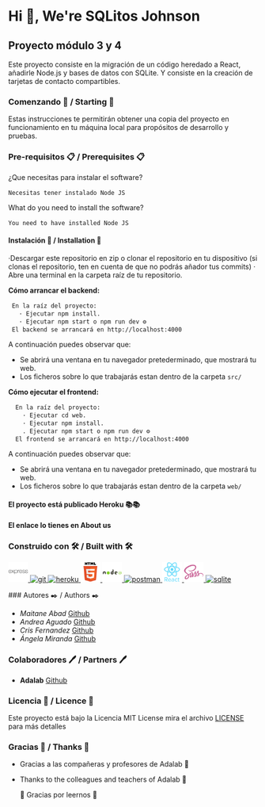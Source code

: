 # Hi 👋, We're SQLitos Johnson

## Proyecto módulo 3 y 4

Este proyecto consiste en la migración de un código heredado a React, añadirle Node.js y bases de datos con SQLite. Y consiste en la creación de tarjetas de contacto compartibles.

### Comenzando 🚀 / Starting 🚀

Estas instrucciones te permitirán obtener una copia del proyecto en funcionamiento en tu máquina local para propósitos de desarrollo y pruebas.

### Pre-requisitos 📋 / Prerequisites 📋

¿Que necesitas para instalar el software?

```
Necesitas tener instalado Node JS
```

What do you need to install the software?

```
You need to have installed Node JS
```

#### Instalación 🔧 / Installation 🔧

·Descargar este repositorio en zip o clonar el repositorio en tu dispositivo (si clonas el repositorio, ten en cuenta de que no podrás añador tus commits)
· Abre una terminal en la carpeta raíz de tu repositorio.

**Cómo arrancar el backend:**

 ``` 
  En la raíz del proyecto:
    · Ejecutar npm install.
    · Ejecutar npm start o npm run dev ⚙️
  El backend se arrancará en http://localhost:4000
  ```
  A continuación puedes observar que:

- Se abrirá una ventana en tu navegador pretederminado, que mostrará tu web.
- Los ficheros sobre lo que trabajarás estan dentro de la carpeta `src/`

 **Cómo ejecutar el frontend:**

``` 
  En la raíz del proyecto:
    · Ejecutar cd web.
    · Ejecutar npm install.
    . Ejecutar npm start o npm run dev ⚙️ 
  El frontend se arrancará en http://localhost:4000
  ```

A continuación puedes observar que:

- Se abrirá una ventana en tu navegador pretederminado, que mostrará tu web.
- Los ficheros sobre lo que trabajarás estan dentro de la carpeta `web/`


#### El proyecto está publicado Heroku 📚📚
**El enlace lo tienes en About us**
### Construido con 🛠️ / Built with 🛠️
<p align="left"> <a href="https://expressjs.com" target="_blank"> <img src="https://raw.githubusercontent.com/devicons/devicon/master/icons/express/express-original-wordmark.svg" alt="express" width="40" height="40"/> </a> <a href="https://git-scm.com/" target="_blank"> <img src="https://www.vectorlogo.zone/logos/git-scm/git-scm-icon.svg" alt="git" width="40" height="40"/> </a> <a href="https://heroku.com" target="_blank"> <img src="https://www.vectorlogo.zone/logos/heroku/heroku-icon.svg" alt="heroku" width="40" height="40"/> </a> <a href="https://www.w3.org/html/" target="_blank"> <img src="https://raw.githubusercontent.com/devicons/devicon/master/icons/html5/html5-original-wordmark.svg" alt="html5" width="40" height="40"/> </a> <a href="https://nodejs.org" target="_blank"> <img src="https://raw.githubusercontent.com/devicons/devicon/master/icons/nodejs/nodejs-original-wordmark.svg" alt="nodejs" width="40" height="40"/> </a> <a href="https://postman.com" target="_blank"> <img src="https://www.vectorlogo.zone/logos/getpostman/getpostman-icon.svg" alt="postman" width="40" height="40"/> </a> <a href="https://reactjs.org/" target="_blank"> <img src="https://raw.githubusercontent.com/devicons/devicon/master/icons/react/react-original-wordmark.svg" alt="react" width="40" height="40"/> </a> <a href="https://sass-lang.com" target="_blank"> <img src="https://raw.githubusercontent.com/devicons/devicon/master/icons/sass/sass-original.svg" alt="sass" width="40" height="40"/> </a> <a href="https://www.sqlite.org/" target="_blank"> <img src="https://www.vectorlogo.zone/logos/sqlite/sqlite-icon.svg" alt="sqlite" width="40" height="40"/> </a> </p>
### Autores ✒️ / Authors ✒️

- _Maitane Abad_ [Github](https://github.com/MaitaneAbad)
- _Andrea Aguado_ [Github](https://github.com/AndreaAguado)
- _Cris Fernandez_ [Github](https://github.com/CriSFV)
- _Ángela Miranda_ [Github](https://github.com/AMirandaRd)

### Colaboradores 🖊️ / Partners 🖊️

- **Adalab**  [Github](https://github.com/Adalab)

### Licencia 📄 / Licence 📄

Este proyecto está bajo la Licencia MIT License mira el archivo [LICENSE](LICENSE) para más detalles

### Gracias 🎁 / Thanks 🎁

- Gracias a las compañeras y profesores de Adalab 🍺
- Thanks to the colleagues and teachers of Adalab 🍺

  🤗 Gracias por leernos 🤗
